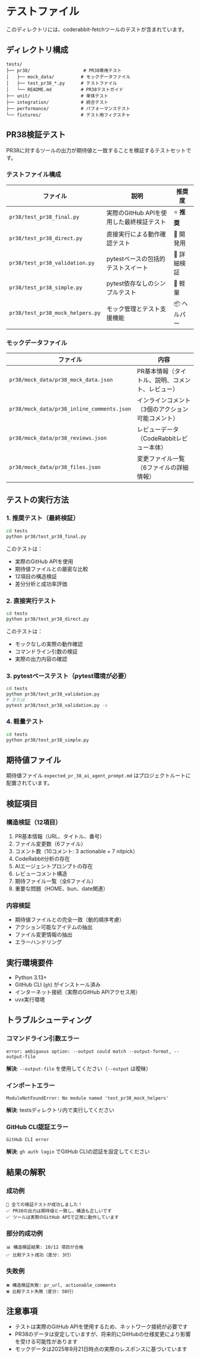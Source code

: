 # テストファイル

このディレクトリには、coderabbit-fetchツールのテストが含まれています。

## ディレクトリ構成

```
tests/
├── pr38/                    # PR38専用テスト
│   ├── mock_data/          # モックデータファイル
│   ├── test_pr38_*.py      # テストファイル
│   └── README.md           # PR38テストガイド
├── unit/                   # 単体テスト
├── integration/            # 統合テスト
├── performance/            # パフォーマンステスト
└── fixtures/               # テスト用フィクスチャ
```

## PR38検証テスト

PR38に対するツールの出力が期待値と一致することを検証するテストセットです。

### テストファイル構成

| ファイル | 説明 | 推奨度 |
|---------|-----|--------|
| `pr38/test_pr38_final.py` | 実際のGitHub APIを使用した最終検証テスト | ⭐ **推奨** |
| `pr38/test_pr38_direct.py` | 直接実行による動作確認テスト | 🔧 開発用 |
| `pr38/test_pr38_validation.py` | pytestベースの包括的テストスイート | 🧪 詳細検証 |
| `pr38/test_pr38_simple.py` | pytest依存なしのシンプルテスト | 🚀 軽量 |
| `pr38/test_pr38_mock_helpers.py` | モック管理とテスト支援機能 | 📦 ヘルパー |

### モックデータファイル

| ファイル | 内容 |
|---------|-----|
| `pr38/mock_data/pr38_mock_data.json` | PR基本情報（タイトル、説明、コメント、レビュー） |
| `pr38/mock_data/pr38_inline_comments.json` | インラインコメント（3個のアクション可能コメント） |
| `pr38/mock_data/pr38_reviews.json` | レビューデータ（CodeRabbitレビュー本体） |
| `pr38/mock_data/pr38_files.json` | 変更ファイル一覧（6ファイルの詳細情報） |

## テストの実行方法

### 1. 推奨テスト（最終検証）

```bash
cd tests
python pr38/test_pr38_final.py
```

このテストは：
- 実際のGitHub APIを使用
- 期待値ファイルとの厳密な比較
- 12項目の構造検証
- 差分分析と成功率評価

### 2. 直接実行テスト

```bash
cd tests
python pr38/test_pr38_direct.py
```

このテストは：
- モックなしの実際の動作確認
- コマンドライン引数の検証
- 実際の出力内容の確認

### 3. pytestベーステスト（pytest環境が必要）

```bash
cd tests
python pr38/test_pr38_validation.py
# または
pytest pr38/test_pr38_validation.py -v
```

### 4. 軽量テスト

```bash
cd tests
python pr38/test_pr38_simple.py
```

## 期待値ファイル

期待値ファイル `expected_pr_38_ai_agent_prompt.md` はプロジェクトルートに配置されています。

## 検証項目

### 構造検証（12項目）
1. PR基本情報（URL、タイトル、番号）
2. ファイル変更数（6ファイル）
3. コメント数（10コメント: 3 actionable + 7 nitpick）
4. CodeRabbit分析の存在
5. AIエージェントプロンプトの存在
6. レビューコメント構造
7. 期待ファイル一覧（全6ファイル）
8. 重要な問題（HOME、bun、date関連）

### 内容検証
- 期待値ファイルとの完全一致（動的順序考慮）
- アクション可能なアイテムの抽出
- ファイル変更情報の抽出
- エラーハンドリング

## 実行環境要件

- Python 3.13+
- GitHub CLI (`gh`) がインストール済み
- インターネット接続（実際のGitHub APIアクセス用）
- uvx実行環境

## トラブルシューティング

### コマンドライン引数エラー
```
error: ambiguous option: --output could match --output-format, --output-file
```
**解決**: `--output-file` を使用してください（`--output` は曖昧）

### インポートエラー
```
ModuleNotFoundError: No module named 'test_pr38_mock_helpers'
```
**解決**: testsディレクトリ内で実行してください

### GitHub CLI認証エラー
```
GitHub CLI error
```
**解決**: `gh auth login` でGitHub CLIの認証を設定してください

## 結果の解釈

### 成功例
```
🎉 全ての検証テストが成功しました！
✅ PR38の出力は期待値と一致し、構造も正しいです
✅ ツールは実際のGitHub APIで正常に動作しています
```

### 部分的成功例
```
📊 構造検証結果: 10/12 項目が合格
✅ 比較テスト成功（差分: 3行）
```

### 失敗例
```
❌ 構造検証失敗: pr_url, actionable_comments
❌ 比較テスト失敗（差分: 50行）
```

## 注意事項

- テストは実際のGitHub APIを使用するため、ネットワーク接続が必要です
- PR38のデータは安定していますが、将来的にGitHubの仕様変更により影響を受ける可能性があります
- モックデータは2025年9月21日時点の実際のレスポンスに基づいています
